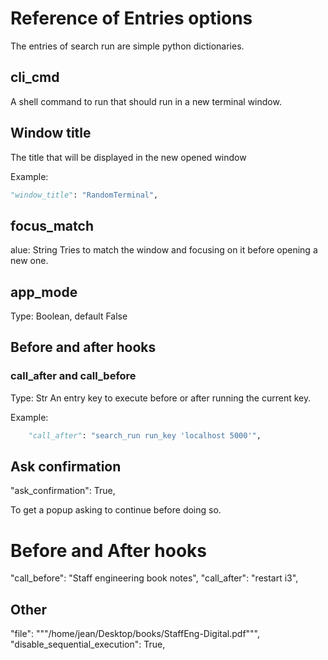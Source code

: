 # Reference of Entries options

The entries of search run are simple python dictionaries.

## cli_cmd

A shell command to run that should run in a new terminal window.


## Window title

The title that will be displayed in the new opened window

Example:

```py
"window_title": "RandomTerminal",
```

## focus_match

alue: String
Tries to match the window and focusing on it before opening a new one.


## app_mode

Type: Boolean, default False

## Before and after hooks


### call_after and call_before

Type: Str
An entry key to execute before or after running the current key.

Example:
```py
    "call_after": "search_run run_key 'localhost 5000'",
```

## Ask confirmation

"ask_confirmation": True,

To get a popup asking to continue before doing so.

# Before and After hooks

"call_before": "Staff engineering book notes",
"call_after": "restart i3",

## Other

"file": """/home/jean/Desktop/books/StaffEng-Digital.pdf""",
"disable_sequential_execution": True,
